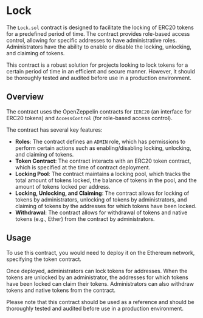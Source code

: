 # Lock

The `Lock.sol` contract is designed to facilitate the locking of ERC20 tokens for a predefined period of time. The contract provides role-based access control, allowing for specific addresses to have administrative roles. Administrators have the ability to enable or disable the locking, unlocking, and claiming of tokens.

This contract is a robust solution for projects looking to lock tokens for a certain period of time in an efficient and secure manner. However, it should be thoroughly tested and audited before use in a production environment.

## Overview

The contract uses the OpenZeppelin contracts for `IERC20` (an interface for ERC20 tokens) and `AccessControl` (for role-based access control).

The contract has several key features:

- **Roles**: The contract defines an `ADMIN` role, which has permissions to perform certain actions such as enabling/disabling locking, unlocking, and claiming of tokens.
- **Token Contract**: The contract interacts with an ERC20 token contract, which is specified at the time of contract deployment.
- **Locking Pool**: The contract maintains a locking pool, which tracks the total amount of tokens locked, the balance of tokens in the pool, and the amount of tokens locked per address.
- **Locking, Unlocking, and Claiming**: The contract allows for locking of tokens by administrators, unlocking of tokens by administrators, and claiming of tokens by the addresses for which tokens have been locked.
- **Withdrawal**: The contract allows for withdrawal of tokens and native tokens (e.g., Ether) from the contract by administrators.

## Usage

To use this contract, you would need to deploy it on the Ethereum network, specifying the token contract.

Once deployed, administrators can lock tokens for addresses. When the tokens are unlocked by an administrator, the addresses for which tokens have been locked can claim their tokens. Administrators can also withdraw tokens and native tokens from the contract.

Please note that this contract should be used as a reference and should be thoroughly tested and audited before use in a production environment.
